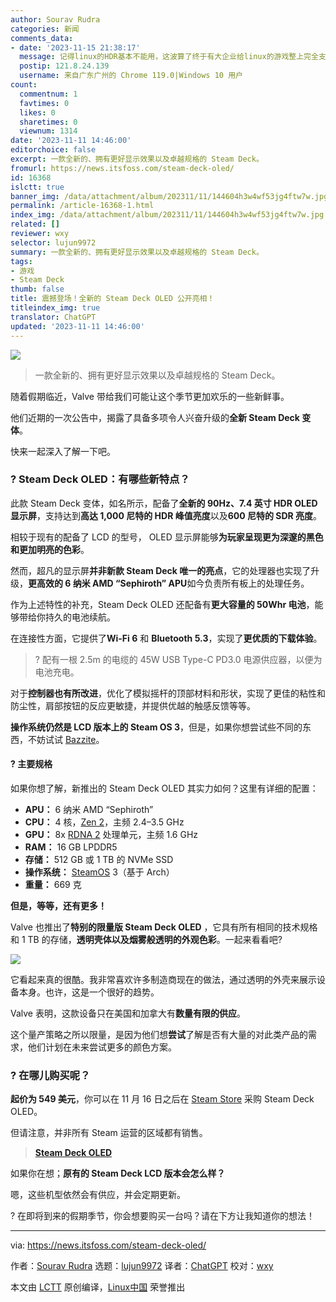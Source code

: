 ```yaml
---
author: Sourav Rudra
categories: 新闻
comments_data:
- date: '2023-11-15 21:38:17'
  message: 记得linux的HDR基本不能用，这波算了终于有大企业给linux的游戏整上完全支持的HDR了？
  postip: 121.8.24.139
  username: 来自广东广州的 Chrome 119.0|Windows 10 用户
count:
  commentnum: 1
  favtimes: 0
  likes: 0
  sharetimes: 0
  viewnum: 1314
date: '2023-11-11 14:46:00'
editorchoice: false
excerpt: 一款全新的、拥有更好显示效果以及卓越规格的 Steam Deck。
fromurl: https://news.itsfoss.com/steam-deck-oled/
id: 16368
islctt: true
banner_img: /data/attachment/album/202311/11/144604h3w4wf53jg4ftw7w.jpg
permalink: /article-16368-1.html
index_img: /data/attachment/album/202311/11/144604h3w4wf53jg4ftw7w.jpg.thumb.jpg
related: []
reviewer: wxy
selector: lujun9972
summary: 一款全新的、拥有更好显示效果以及卓越规格的 Steam Deck。
tags:
- 游戏
- Steam Deck
thumb: false
title: 震撼登场！全新的 Steam Deck OLED 公开亮相！
titleindex_img: true
translator: ChatGPT
updated: '2023-11-11 14:46:00'
---
```


![](/data/attachment/album/202311/11/144604h3w4wf53jg4ftw7w.jpg)



> 
> 一款全新的、拥有更好显示效果以及卓越规格的 Steam Deck。
> 
> 
> 


随着假期临近，Valve 带给我们可能让这个季节更加欢乐的一些新鲜事。


他们近期的一次公告中，揭露了具备多项令人兴奋升级的**全新 Steam Deck 变体**。


快来一起深入了解一下吧。


### ? Steam Deck OLED：有哪些新特点？


此款 Steam Deck 变体，如名所示，配备了**全新的 90Hz、7.4 英寸 HDR OLED 显示屏**，支持达到**高达 1,000 尼特的 HDR 峰值亮度**以及**600 尼特的 SDR 亮度**。


相较于现有的配备了 LCD 的型号， OLED 显示屏能够**为玩家呈现更为深邃的黑色和更加明亮的色彩**。


然而，超凡的显示屏**并非新款 Steam Deck 唯一的亮点**，它的处理器也实现了升级，**更高效的 6 纳米 AMD “Sephiroth” APU**如今负责所有板上的处理任务。


作为上述特性的补充，Steam Deck OLED 还配备有**更大容量的 50Whr 电池**，能够带给你持久的电池续航。


在连接性方面，它提供了**Wi-Fi 6** 和 **Bluetooth 5.3**，实现了**更优质的下载体验**。



> 
> ? 配有一根 2.5m 的电缆的 45W USB Type-C PD3.0 电源供应器，以便为电池充电。
> 
> 
> 


对于**控制器也有所改进**，优化了模拟摇杆的顶部材料和形状，实现了更佳的粘性和防尘性，肩部按钮的反应更敏捷，并提供优越的触感反馈等等。


**操作系统仍然是 LCD 版本上的 Steam OS 3**，但是，如果你想尝试些不同的东西，不妨试试 [Bazzite](https://news.itsfoss.com/bazzite/)。


#### ?️ 主要规格


如果你想了解，新推出的 Steam Deck OLED 其实力如何？这里有详细的配置：


* **APU：** 6 纳米 AMD “Sephiroth”
* **CPU：** 4 核，[Zen 2](https://en.wikipedia.org/wiki/Zen_2)，主频 2.4–3.5 GHz
* **GPU：** 8x [RDNA 2](https://en.wikipedia.org/wiki/RDNA_2) 处理单元，主频 1.6 GHz
* **RAM：** 16 GB LPDDR5
* **存储：** 512 GB 或 1 TB 的 NVMe SSD
* **操作系统：** [SteamOS](https://itsfoss.com/steamos/) 3（基于 Arch）
* **重量：** 669 克


**但是，等等，还有更多！**


Valve 也推出了**特别的限量版 Steam Deck OLED** ，它具有所有相同的技术规格和 1 TB 的存储，**透明壳体以及烟雾般透明的外观色彩**。一起来看看吧?


![](/data/attachment/album/202311/11/144637gujcb4fzcr39rwjf.png)


它看起来真的很酷。我非常喜欢许多制造商现在的做法，通过透明的外壳来展示设备本身。也许，这是一个很好的趋势。


Valve 表明，这款设备只在美国和加拿大有**数量有限的供应**。


这个量产策略之所以限量，是因为他们想**尝试**了解是否有大量的对此类产品的需求，他们计划在未来尝试更多的颜色方案。


### ? 在哪儿购买呢？


**起价为 549 美元**，你可以在 11 月 16 日之后在 [Steam Store](https://store.steampowered.com/steamdeck) 采购 Steam Deck OLED。


但请注意，并非所有 Steam 运营的区域都有销售。



> 
> **[Steam Deck OLED](https://store.steampowered.com/steamdeck)**
> 
> 
> 


如果你在想；**原有的 Steam Deck LCD 版本会怎么样？**


嗯，这些机型依然会有供应，并会定期更新。


? 在即将到来的假期季节，你会想要购买一台吗？请在下方让我知道你的想法！




---


via: <https://news.itsfoss.com/steam-deck-oled/>


作者：[Sourav Rudra](https://news.itsfoss.com/author/sourav/) 选题：[lujun9972](https://github.com/lujun9972) 译者：[ChatGPT](https://linux.cn/lctt/ChatGPT) 校对：[wxy](https://github.com/wxy)


本文由 [LCTT](https://github.com/LCTT/TranslateProject) 原创编译，[Linux中国](https://linux.cn/) 荣誉推出